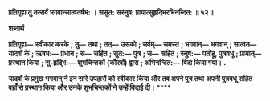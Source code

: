 **प्रतिगृह्य तु तत्सर्वं भगवान्सात्वतर्षभ: ।** **ससुत: सस्नुष: प्रायात्सुहृद्भिरभिनन्दित: ॥ ५२॥** 

**शब्दार्थ** 

**प्रतिगृह्य—** **स्वीकार करके** **; तु—** **तथा** **; तत्—** **उसको** **; सर्वम्—** **समस्त** **; भगवान्—** **भगवान्** **; सात्वत—** **यादवों के** **; ऋषभ:—** **प्रधान** **; स—** **सहित** **; सुत:—** **पुत्र** **; स—** **सहित** **; स्नुष:—** **पतोहू, पुत्रवधू** **; प्रायात्—** **प्रस्थान किया** **; सु-हृद्भि:—** **शुभचिन्तकों** **(कौरवों) द्वारा** **; अभिनन्दित:—** **विदा किया गया।** **.** 

**यादवों के प्रमुख भगवान् ने इन सारे उपहारों को स्वीकार किया और तब अपने पुत्र तथा** **अपनी पुत्रवधू सहित वहाँ से प्रस्थान किया और उनके शुभचिन्तकों ने उन्हें विदाई दी।** **** 